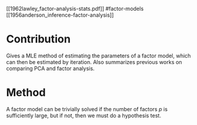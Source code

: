 [[1962lawley_factor-analysis-stats.pdf]]
#factor-models
[[1956anderson_inference-factor-analysis]]

# Contribution 

   Gives a MLE method of estimating the parameters of a factor model, which can then be estimated by iteration. Also summarizes previous works on comparing PCA and factor analysis. 

# Method 

   A factor model can be trivially solved if the number of factors $p$ is sufficiently large, but if not, then we must do a hypothesis test. 
